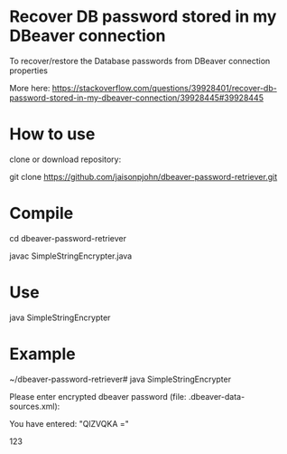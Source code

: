 # Recover DB password stored in my DBeaver connection

To recover/restore the Database passwords from DBeaver connection properties

More here:
https://stackoverflow.com/questions/39928401/recover-db-password-stored-in-my-dbeaver-connection/39928445#39928445


# How to use

clone or download repository:

git clone https://github.com/jaisonpjohn/dbeaver-password-retriever.git

# Compile
cd dbeaver-password-retriever

javac SimpleStringEncrypter.java

# Use
java SimpleStringEncrypter

# Example
~/dbeaver-password-retriever# java SimpleStringEncrypter

Please enter encrypted dbeaver password (file: .dbeaver-data-sources.xml): <enter password>

You have entered: "QlZVQKA ="

123
